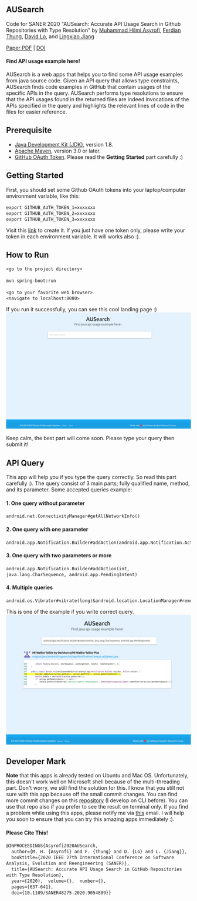 ## AUSearch

Code for SANER 2020 "AUSearch: Accurate API Usage Search in Github Repositories with Type Resolution" by [Muhammad Hilmi Asyrofi](https://www.linkedin.com/in/mhilmiasyrofi/), [Ferdian Thung](https://scholar.google.com/citations?hl=en&user=47okQ-UAAAAJ), [David Lo](https://scholar.google.com/citations?user=Ra4bt-oAAAAJ&hl=en), and [Lingxiao Jiang](https://scholar.google.com/citations?hl=en&user=0hssXLPZL2YC)

[Paper PDF](SANER_2020_AUSearch.pdf) | [DOI](https://ieeexplore.ieee.org/document/9054809)


#### Find API usage example here!
AUSearch is a web apps that helps you to find some API usage examples from java source code. Given an API query that allows type constraints, AUSearch finds code examples in GitHub that contain usages of the specific APIs in the query. AUSearch performs type resolutions to ensure that the API usages found in
the returned files are indeed invocations of the APIs specified in the query and highlights the relevant lines of code in the files for easier reference.

## Prerequisite

- [Java Development Kit (JDK)](https://www.oracle.com/technetwork/java/javase/downloads/index.html), version 1.8.
- [Apache Maven](https://maven.apache.org/), version 3.0 or later.
- [GitHub OAuth Token](https://github.com/settings/tokens). Please read the **Getting Started** part carefully :)

## Getting Started

First, you should set some Github OAuth tokens into your laptop/computer environment variable, like this:
```
export GITHUB_AUTH_TOKEN_1=xxxxxxx
export GITHUB_AUTH_TOKEN_2=xxxxxxx
export GITHUB_AUTH_TOKEN_3=xxxxxxx
```
Visit this [link](https://github.com/settings/tokens) to create it. If you just have one token only, please write your token in each environment variable. It will works also :). 


## How to Run

```
<go to the project directory>

mvn spring-boot:run

<go to your favorite web browser>
<navigate to localhost:8080>
```

If you run it successfully, you can see this cool landing page :)
![AUSearch](AUSearch.png)

Keep calm, the best part will come soon. Please type your query then submit it!

## API Query
This app will help you if you type the query correctly. So read this part carefully :). The query consist of 3 main parts; fully qualified name, method, and its parameter.
Some accepted queries example:
#### 1. One query without parameter
```
android.net.ConnectivityManager#getAllNetworkInfo()
```
#### 2. One query with one parameter
```
android.app.Notification.Builder#addAction(android.app.Notification.Action)
```
#### 3. One query with two parameters or more
```
android.app.Notification.Builder#addAction(int, java.lang.CharSequence, android.app.PendingIntent)
```
#### 4. Multiple queries
```
android.os.Vibrator#vibrate(long)&android.location.LocationManager#removeGpsStatusListener(android.location.GpsStatus.Listener)
```

This is one of the example if you write correct query.
![AUSearch Result](AUSearch-result.png)


## Developer Mark 
**Note** that this apps is already tested on Ubuntu and Mac OS. Unfortunately, this doesn't work well on Microsoft shell because of the multi-threading part. Don't worry, we still find the solution for this.
I know that you still not sure with this app because off the small commit changes. You can find more commit changes on this [repository](https://github.com/mhilmiasyrofi/github-code-search) (I develop on CLI before). You can use that repo also if you prefer to see the result on terminal only. If you find a problem while using this apps, please notify me via [this](mhilmia@smu.edu.sg) email. I will help you soon to ensure that you can try this amazing apps immediately :).

#### Please Cite This!
```
@INPROCEEDINGS{Asyrofi2020AUSearch,  
  author={M. H. {Asyrofi} and F. {Thung} and D. {Lo} and L. {Jiang}},  
  booktitle={2020 IEEE 27th International Conference on Software Analysis, Evolution and Reengineering (SANER)},   
  title={AUSearch: Accurate API Usage Search in GitHub Repositories with Type Resolution},   
  year={2020},  volume={},  number={},  
  pages={637-641},  
  doi={10.1109/SANER48275.2020.9054809}}
```


